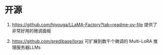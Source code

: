 

# 开源
1. https://github.com/hiyouga/LLaMA-Factory?tab=readme-ov-file
提供了非常好用的微调面板


2. https://github.com/predibase/lorax 
   可扩展到数千个微调的 Multi-LoRA 推理服务器LLMs